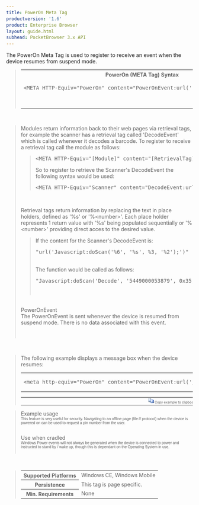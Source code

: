 ```yaml
---
title: PowerOn Meta Tag
productversion: '1.6'
product: Enterprise Browser
layout: guide.html
subhead: PocketBrowser 3.x API
---
```


The PowerOn Meta Tag is used to register to receive an event when the device resumes from suspend mode.

<div id="SyntaxSpan" style="display:block">
<blockquote>
<table class="clsSyntax" cellspacing="1" cellpadding="3" width="95%">
<tr>
<th class="clsSyntaxHeadings">PowerOn (META Tag) Syntax
</th>
</tr>
<tr>
<td class="clsSyntaxCells">
<pre class="clsSyntaxCells">&lt;META HTTP-Equiv="PowerOn" content="PowerOnEvent:url('[jsFunction | url]')"&gt;</p>
</td>
</tr>
</table>
</blockquote><br></div>
<div id="ReturnsSpan" style="display:block">
<blockquote>
<p>
Modules return information back to their web pages via retrieval tags, for example the scanner has a retrieval tag called 'DecodeEvent' which is called whenever it decodes a barcode.  To register to receive a retrieval tag call the module as follows:
<blockquote>
<pre class="clsSyntaxCells">&lt;META HTTP-Equiv="[Module]" content="[RetrievalTag]:url('[URI]')"&gt;</pre>
So to register to retrieve the Scanner's DecodeEvent the following syntax would be used:
<pre class="clsSyntaxCells">&lt;META HTTP-Equiv="Scanner" content="DecodeEvent:url('Javascript:doScan('%6', '%s', %3, '%2');')"&gt;</pre>
</blockquote><BR><P>
Retrieval tags return information by replacing the text in place holders, defined as '%s' or '%&lt;number&gt;'.  Each place holder represents 1 return value with '%s' being populated sequentially or '%&lt;number&gt;' providing direct acces to the desired value.
</P>
<blockquote>
<p>
		If the content for the Scanner's DecodeEvent is:<BR><pre class="clsSyntaxCells">"url('Javascript:doScan('%6', '%s', %3, '%2');')"</pre><BR>
		The function would be called as follows:<BR><pre class="clsSyntaxCells">"Javascript:doScan('Decode', '5449000053879', 0x35, 'SCN:EAN13');"</pre><BR></p>
</blockquote>
</p><br><DIV class="clsRef">PowerOnEvent</DIV>
<DIV>The PowerOnEvent is sent whenever the device is resumed from suspend mode.  There is no data associated with this event.</DIV><br><br></blockquote><br></div>
<div id="ExamplesSpan" style="display:block">
<blockquote>
<p>The following example displays a message box when the device resumes:</p>
<table class="clsSyntax" cellspacing="1" cellpadding="3" width="95%">
<tr>
<td>
<pre class="clsSyntaxCells">
&lt;meta http-equiv="PowerOn" content="PowerOnEvent:url('javascript:alert('Powered Up');')"&gt;
</pre>
</td>
</tr>
</table>
<table cellspacing="1" cellpadding="3" width="95%">
<col width="85%">
<col width="15%">
<tr align="right">
<td></td>
<td valign="bottom" style="border-bottom-style: none;font-weight:normal;font-size:xx-small;"><nobr><img id="imgCopyDefaults" alt="Copy example to clipboard" onmouseover="this.style.cursor='hand'" src="../Resources/CopyDefaults.gif" onclick="CopyTemplate('ID0EFB');">
			Copy example to clipboard
		</nobr></td>
</tr>
</table>
<div id="Examples" style="display:none"><textarea id="ID0EFB">&lt;!-- 
The following example displays a message box when the device resumes:
--&gt;

&lt;meta http-equiv="PowerOn" content="PowerOnEvent:url('javascript:alert('Powered Up');')"&gt;
</textarea></div>
</blockquote>
</div>
<div id="RemarksSpan" style="display:block">
<blockquote>
<DIV class="clsRef">Example usage</DIV>
<DIV style="font-family:verdana,arial,helvetica;font-size:x-small;">This feature is very useful for security.  Navigating to an offline page (file:// protocol) when the device is powered on can be used to request a pin number from the user.</DIV>
<pre style="font-family:courier;font-size:small;"></pre>
<DIV class="clsRef">Use when cradled</DIV>
<DIV style="font-family:verdana,arial,helvetica;font-size:x-small;">Windows Power events will not always be generated when the device is connected to power and instructed to stand by / wake up, though this is dependant on the Operating System in use.</DIV>
<pre style="font-family:courier;font-size:small;"></pre>
</blockquote><br></div>
<div id="InfoSpan" style="display:block">
<blockquote>
<table>
<tr>
<th>Supported Platforms</th>
<td>Windows CE, Windows Mobile</td>
</tr>
<tr>
<th>Persistence</th>
<td>This tag is page specific.</td>
</tr>
<tr>
<th>Min. Requirements</th>
<td>None</td>
</tr>
</table>
</blockquote><br></div>
<div id="DefaultParamsSpan" style="display:none">
<pre><textarea id="DefaultParameters"></textarea></pre>
</div>
